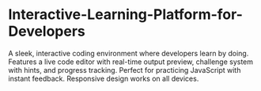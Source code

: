 # Interactive-Learning-Platform-for-Developers
A sleek, interactive coding environment where developers learn by doing. Features a live code editor with real-time output preview, challenge system with hints, and progress tracking. Perfect for practicing JavaScript with instant feedback. Responsive design works on all devices.
